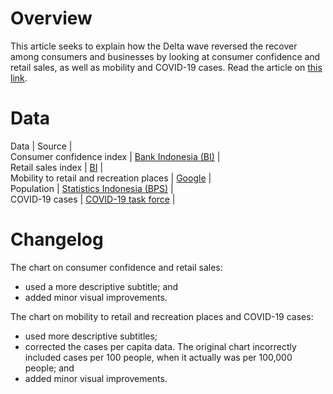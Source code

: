 # Overview

This article seeks to explain how the Delta wave reversed the recover among consumers and businesses by looking at consumer confidence and retail sales, as well as mobility and COVID-19 cases. Read the article on [this link](https://www.thejakartapost.com/news/2021/08/12/emergency-curbs-reverse-recovery-in-consumer-confidence-retail-sales.html).


# Data

Data | Source |  
Consumer confidence index | [Bank Indonesia (BI)](https://www.bi.go.id/id/publikasi/laporan/Pages/SK-Juli-2021.aspx) |  
Retail sales index | [BI](https://www.bi.go.id/id/publikasi/laporan/Pages/SPE_Juni_2021.aspx) |  
Mobility to retail and recreation places | [Google](https://www.google.com/covid19/mobility/) |  
Population | [Statistics Indonesia (BPS)](https://bps.go.id/indicator/12/1886/1/jumlah-penduduk-hasil-proyeksi-menurut-provinsi-dan-jenis-kelamin.html) |  
COVID-19 cases | [COVID-19 task force](https://data.covid19.go.id/public/api/prov.json) |  


# Changelog

The chart on consumer confidence and retail sales:  
- used a more descriptive subtitle; and  
- added minor visual improvements.

The chart on mobility to retail and recreation places and COVID-19 cases:  
- used more descriptive subtitles;  
- corrected the cases per capita data. The original chart incorrectly included cases per 100 people, when it actually was per 100,000 people; and  
- added minor visual improvements.
